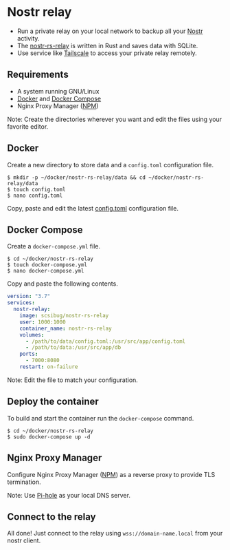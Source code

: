 # Nostr relay

- Run a private relay on your local network to backup all your [Nostr](https://nostr.com/) activity.
- The [nostr-rs-relay](https://github.com/scsibug/nostr-rs-relay) is written in Rust and saves data with SQLite.
- Use service like [Tailscale](https://tailscale.com/) to access your private relay remotely.

## Requirements

- A system running GNU/Linux
- [Docker](https://docs.docker.com/engine/install/) and [Docker Compose](https://docs.docker.com/compose/install/)
- Nginx Proxy Manager ([NPM](https://github.com/NginxProxyManager/nginx-proxy-manager))

Note: Create the directories wherever you want and edit the files using your favorite editor.

## Docker

Create a new directory to store data and a `config.toml` configuration file.

```console
$ mkdir -p ~/docker/nostr-rs-relay/data && cd ~/docker/nostr-rs-relay/data
$ touch config.toml
$ nano config.toml
```

Copy, paste and edit the latest [config.toml](https://github.com/scsibug/nostr-rs-relay/blob/master/config.toml) configuration file.

## Docker Compose

Create a `docker-compose.yml` file.

```console
$ cd ~/docker/nostr-rs-relay
$ touch docker-compose.yml
$ nano docker-compose.yml
```

Copy and paste the following contents.

```yaml
version: "3.7"
services:
  nostr-relay:
    image: scsibug/nostr-rs-relay
    user: 1000:1000
    container_name: nostr-rs-relay
    volumes:
      - /path/to/data/config.toml:/usr/src/app/config.toml
      - /path/to/data:/usr/src/app/db
    ports:
      - 7000:8080
    restart: on-failure
```

Note: Edit the file to match your configuration.

## Deploy the container

To build and start the container run the `docker-compose` command.

```console
$ cd ~/docker/nostr-rs-relay
$ sudo docker-compose up -d
```

## Nginx Proxy Manager

Configure Nginx Proxy Manager ([NPM](https://github.com/NginxProxyManager/nginx-proxy-manager)) as a reverse proxy to provide TLS termination.

Note: Use [Pi-hole](https://github.com/pi-hole/pi-hole) as your local DNS server.

## Connect to the relay

All done! Just connect to the relay using `wss://domain-name.local` from your nostr client.
